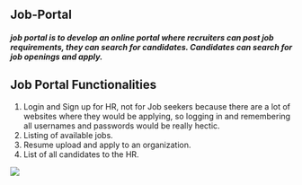 <h2>Job-Portal</h2>
<h5>job portal is to develop an online portal where recruiters can post job requirements, they can search for candidates. Candidates can search for job openings and apply.</h5>

<h2>Job Portal Functionalities</h2>
<ol><li>
  Login and Sign up for HR, not for Job seekers because there are a lot of websites where they would be applying, so logging in and remembering all usernames and passwords would be really hectic.
  </li>
  <li>Listing of available jobs.</li>
  <li>Resume upload and apply to an organization.</li>
  <li>List of all candidates to the HR.</li>
</ol>
<img src="home.png">
